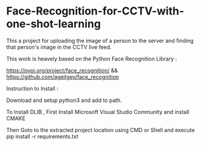 # Face-Recognition-for-CCTV-with-one-shot-learning
This a project for uploading the image of a person to the server and finding that person's image in the CCTV live feed.

This work is heavely based on the Python Face Recognition Library :

https://pypi.org/project/face_recognition/ && https://github.com/ageitgey/face_recognition

Instruction to Install :

Download and setup python3 and add to path.

To Install DLIB , First Install Microsoft Visual Studio Community and install CMAKE

Then Goto to the extracted project location using CMD or Shell and execute pip install -r requirements.txt



